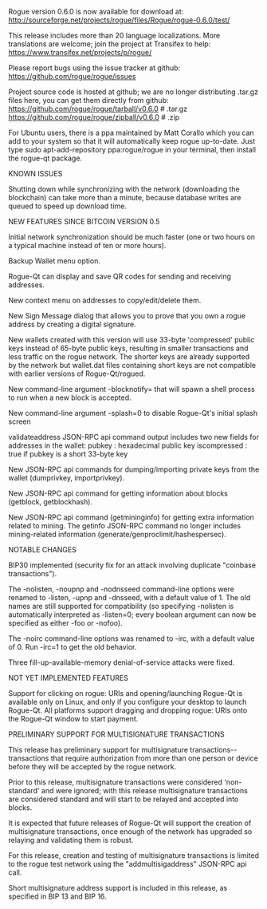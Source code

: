 Rogue version 0.6.0 is now available for download at:
http://sourceforge.net/projects/rogue/files/Rogue/rogue-0.6.0/test/

This release includes more than 20 language localizations.
More translations are welcome; join the
project at Transifex to help:
https://www.transifex.net/projects/p/rogue/

Please report bugs using the issue tracker at github:
https://github.com/rogue/rogue/issues

Project source code is hosted at github; we are no longer
distributing .tar.gz files here, you can get them
directly from github:
https://github.com/rogue/rogue/tarball/v0.6.0  # .tar.gz
https://github.com/rogue/rogue/zipball/v0.6.0  # .zip

For Ubuntu users, there is a ppa maintained by Matt Corallo which
you can add to your system so that it will automatically keep
rogue up-to-date.  Just type
sudo apt-add-repository ppa:rogue/rogue
in your terminal, then install the rogue-qt package.


KNOWN ISSUES

Shutting down while synchronizing with the network
(downloading the blockchain) can take more than a minute,
because database writes are queued to speed up download
time.


NEW FEATURES SINCE BITCOIN VERSION 0.5

Initial network synchronization should be much faster
(one or two hours on a typical machine instead of ten or more
hours).

Backup Wallet menu option.

Rogue-Qt can display and save QR codes for sending
and receiving addresses.

New context menu on addresses to copy/edit/delete them.

New Sign Message dialog that allows you to prove that you
own a rogue address by creating a digital
signature.

New wallets created with this version will
use 33-byte 'compressed' public keys instead of
65-byte public keys, resulting in smaller
transactions and less traffic on the rogue
network. The shorter keys are already supported
by the network but wallet.dat files containing
short keys are not compatible with earlier
versions of Rogue-Qt/rogued.

New command-line argument -blocknotify=<command>
that will spawn a shell process to run <command> 
when a new block is accepted.

New command-line argument -splash=0 to disable
Rogue-Qt's initial splash screen

validateaddress JSON-RPC api command output includes
two new fields for addresses in the wallet:
pubkey : hexadecimal public key
iscompressed : true if pubkey is a short 33-byte key

New JSON-RPC api commands for dumping/importing
private keys from the wallet (dumprivkey, importprivkey).

New JSON-RPC api command for getting information about
blocks (getblock, getblockhash).

New JSON-RPC api command (getmininginfo) for getting
extra information related to mining. The getinfo
JSON-RPC command no longer includes mining-related
information (generate/genproclimit/hashespersec).



NOTABLE CHANGES

BIP30 implemented (security fix for an attack involving
duplicate "coinbase transactions").

The -nolisten, -noupnp and -nodnsseed command-line
options were renamed to -listen, -upnp and -dnsseed,
with a default value of 1. The old names are still
supported for compatibility (so specifying -nolisten
is automatically interpreted as -listen=0; every
boolean argument can now be specified as either
-foo or -nofoo).

The -noirc command-line options was renamed to
-irc, with a default value of 0. Run -irc=1 to
get the old behavior.

Three fill-up-available-memory denial-of-service
attacks were fixed.


NOT YET IMPLEMENTED FEATURES

Support for clicking on rogue: URIs and
opening/launching Rogue-Qt is available only on Linux,
and only if you configure your desktop to launch
Rogue-Qt. All platforms support dragging and dropping
rogue: URIs onto the Rogue-Qt window to start
payment.


PRELIMINARY SUPPORT FOR MULTISIGNATURE TRANSACTIONS

This release has preliminary support for multisignature
transactions-- transactions that require authorization
from more than one person or device before they
will be accepted by the rogue network.

Prior to this release, multisignature transactions
were considered 'non-standard' and were ignored;
with this release multisignature transactions are
considered standard and will start to be relayed
and accepted into blocks.

It is expected that future releases of Rogue-Qt
will support the creation of multisignature transactions,
once enough of the network has upgraded so relaying
and validating them is robust.

For this release, creation and testing of multisignature
transactions is limited to the rogue test network using
the "addmultisigaddress" JSON-RPC api call.

Short multisignature address support is included in this
release, as specified in BIP 13 and BIP 16.
